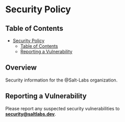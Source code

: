 # Security Policy

## Table of Contents

<!-- TOC -->

- [Security Policy](#security-policy)
    - [Table of Contents](#table-of-contents)
    - [Reporting a Vulnerability](#reporting-a-vulnerability)

<!-- /TOC -->

## Overview

Security information for the @Salt-Labs organization.

## Reporting a Vulnerability

Please report any suspected security vulnerabilities to **[security@saltlabs.dev](mailto:security@saltlabs.dev)**.
